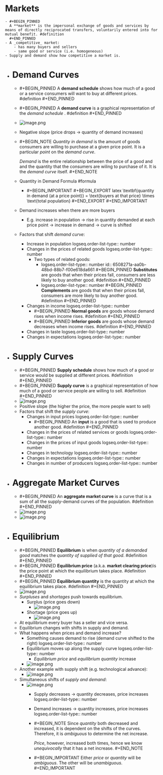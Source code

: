 # Markets
	- #+BEGIN_PINNED
	  A **market** is the impersonal exchange of goods and services by means of directly reciprocated transfers, voluntarily entered into for mutual benefit. #definition 
	  #+END_PINNED
	- A _competitive_ market:
		- has many buyers and sellers
		- same good or service (i.e. homogeneous)
	- Supply and demand show how competitive a market is.
- # Demand Curves
	- #+BEGIN_PINNED
	  A **demand schedule** shows how much of a good or a service consumers will want to buy at different prices. #definition 
	  #+END_PINNED
	- #+BEGIN_PINNED
	  A **demand curve** is a graphical representation of the _demand schedule_ . #definition 
	  #+END_PINNED
	- ![image.png](../assets/image_1695038017914_0.png)
	- Negative slope (price drops -> quantity of demand increases)
	- #+BEGIN_NOTE
	  _Quantity in demand_ is the amount of goods consumers are willing to purchase at a given price point. It is a particular _point_ on the _demand curve_.
	  
	  _Demand_ is the entire relationship between the price of a good and and the quantity that the consumers are wiling to purchase of it. It is the _demand curve_ itself.
	  #+END_NOTE
	- Quantity in Demand Formula #formula
		- #+BEGIN_IMPORTANT
		  #+BEGIN_EXPORT latex
		  \textbf{quantity in demand (at a price point)} = \text{buyers at that price} \times \text{total population}
		  #+END_EXPORT
		  #+END_IMPORTANT
	- Demand increases when there are more buyers
		- E.g. increase in population -> rise in quantity demanded at each price point -> increase in demand       -> curve is shifted
	- Factors that shift _demand curve_:
		- Increase in population
		  logseq.order-list-type:: number
		- Changes in the prices of related goods
		  logseq.order-list-type:: number
			- Two types of related goods:
				- logseq.order-list-type:: number
				  id:: 6508271a-aa0b-48bd-88b7-f00e618da661
				  #+BEGIN_PINNED
				  **Substitutes** are goods that when their prices fall, consumers are less likely to buy another good. #definition 
				  #+END_PINNED
				- logseq.order-list-type:: number
				  #+BEGIN_PINNED
				  **Complements** are goods that when their prices fall, consumers are more likely to buy another good. #definition 
				  #+END_PINNED
		- Changes in income
		  logseq.order-list-type:: number
			- #+BEGIN_PINNED
			  **Normal goods** are goods whose demand rises when income rises. #definition 
			  #+END_PINNED
			- #+BEGIN_PINNED
			  **Inferior goods** are goods whose demand decreases when income rises. #definition 
			  #+END_PINNED
		- Changes in taste
		  logseq.order-list-type:: number
		- Changes in expectations
		  logseq.order-list-type:: number
- # Supply Curves
	- #+BEGIN_PINNED
	  **Supply schedule** shows how much of a good or service would be supplied at different prices. #definition 
	  #+END_PINNED
	- #+BEGIN_PINNED
	  **Supply curve** is a graphical representation of how much of a good or service people are willing to sell. #definition 
	  #+END_PINNED
	- ![image.png](../assets/image_1695038233375_0.png)
	- Positive slope (the higher the price, the more people want to sell)
	- Factors that shift the _supply curve_:
		- Changes in input prices
		  logseq.order-list-type:: number
			- #+BEGIN_PINNED
			  An **input** is a good that is used to produce another good. #definition 
			  #+END_PINNED
		- Changes in the prices of related services or goods
		  logseq.order-list-type:: number
		- Changes in the prices of input goods
		  logseq.order-list-type:: number
		- Changes in technology
		  logseq.order-list-type:: number
		- Changes in expectations
		  logseq.order-list-type:: number
		- Changes in number of producers
		  logseq.order-list-type:: number
- # Aggregate Market Curves
	- #+BEGIN_PINNED
	  An **aggregate market curve** is a curve that is a sum of all the supply-demand curves of the population. #definition 
	  #+END_PINNED
	- ![image.png](../assets/image_1695038348097_0.png)
	- ![image.png](../assets/image_1695037816857_0.png)
- # Equilibrium
	- #+BEGIN_PINNED
	  **Equilibrium** is when _quantity of a demanded good_ matches the _quantity of supplied of that good_. #definition 
	  #+END_PINNED
	- #+BEGIN_PINNED
	  **Equilibrium price** (a.k.a. **market clearing price**)is the price point at which the equilibrium takes place. #definition 
	  #+END_PINNED
	- #+BEGIN_PINNED
	  **Equilibrium quantity** is the quantity at which the equilibrium takes place. #definition 
	  #+END_PINNED
	- ![image.png](../assets/image_1695038611796_0.png)
	- _Surpluses_ and _shortages_ push towards equilibrium.
		- Surplus (price goes down)
			- ![image.png](../assets/image_1695038400063_0.png)
		- Shortage (price goes up)
			- ![image.png](../assets/image_1695038424261_0.png)
	- At equilibrium every buyer has a seller and vice versa.
	- Equilibrium changes with shifts in supply and demand.
	- What happens when prices and demand increase?
		- Something causes demand to rise (demand curve shifted to the right)
		  logseq.order-list-type:: number
		- Equilibrium moves up along the supply curve
		  logseq.order-list-type:: number
			- _Equilibrium price_ and _equilibrium quantity_ increase
		- ![image.png](../assets/image_1695038721730_0.png)
	- Another example with supply shift (e.g. technological advance):
		- ![image.png](../assets/image_1695038818450_0.png)
	- Simultaneous shifts of _supply and demand_:
		- ![image.png](../assets/image_1695049467918_0.png)
			- Supply decreases -> quantity decreases, price increases
			  logseq.order-list-type:: number
			- Demand increases -> quantity increases, price increases
			  logseq.order-list-type:: number
			- #+BEGIN_NOTE
			  Since _quantity_ both decreased and increased, it is dependent on the shifts of the curves. Therefore, it is _ambiguous_ to determine the net increase.
			  
			  _Price_, however, increased both times, hence we know _unequivocally_ that it has a net increase.
			  #+END_NOTE
			- #+BEGIN_IMPORTANT
			  Either _price_ or _quantity_ will be _ambiguous_. The other will be _unambiguous_.
			  #+END_IMPORTANT